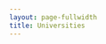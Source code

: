 ```yaml
---
layout: page-fullwidth
title: Universities
---
```


<div class="row">
    <div class="medium-4 columns t30">
      <img src="{{ site.urlimg }}/universities/IMG-20220806-WA0036.jpg" alt="">
    </div><!-- /.medium-4.columns -->
    <div class="medium-4 columns t30">
      <img src="{{ site.urlimg }}/universities/IMG-20220806-WA0037.jpg" alt="">
    </div><!-- /.medium-4.columns -->
    <div class="medium-4 columns t30">
      <img src="{{ site.urlimg }}/universities/IMG-20220806-WA0038.jpg" alt="">
    </div><!-- /.medium-4.columns -->
    <div class="medium-4 columns t30">
      <img src="{{ site.urlimg }}/universities/IMG-20220806-WA0039.jpg" alt="">
    </div><!-- /.medium-4.columns -->
    <div class="medium-4 columns t30">
      <img src="{{ site.urlimg }}/universities/IMG-20220806-WA0040.jpg" alt="">
    </div><!-- /.medium-4.columns -->
    <div class="medium-4 columns t30">
      <img src="{{ site.urlimg }}/universities/IMG-20220806-WA0041.jpg" alt="">
    </div><!-- /.medium-4.columns -->
        <div class="medium-4 columns t30">
      <img src="{{ site.urlimg }}/universities/IMG-20220806-WA0042.jpg" alt="">
    </div><!-- /.medium-4.columns -->
    <div class="medium-4 columns t30">
      <img src="{{ site.urlimg }}/universities/IMG-20220806-WA0043.jpg" alt="">
    </div><!-- /.medium-4.columns -->
    <div class="medium-4 columns t30">
      <img src="{{ site.urlimg }}/universities/IMG-20220806-WA0044.jpg" alt="">
    </div><!-- /.medium-4.columns -->
</div><!-- /.row -->